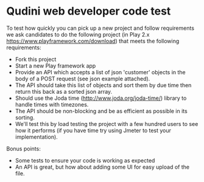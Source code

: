# Qudini web developer code test

To test how quickly you can pick up a new project and follow requirements we ask candidates to do the following project (in Play 2.x https://www.playframework.com/download) that meets the following requirements: 

- Fork this project 
- Start a new Play framework app
- Provide an API which accepts a list of json 'customer' objects in the body of a POST request (see json example attached). 
- The API should take this list of objects and sort them by due time then return this back as a sorted json array.
- Should use the Joda time (http://www.joda.org/joda-time/) library to handle times with timezones.  
- The API should be non-blocking and be as efficient as possible in its sorting. 
- We'll test this by load testing the project with a few hundred users to see how it performs (if you have time try using Jmeter to test your implementation). 

Bonus points: 

- Some tests to ensure your code is working as expected
- An API is great, but how about adding some UI for easy upload of the file. 

